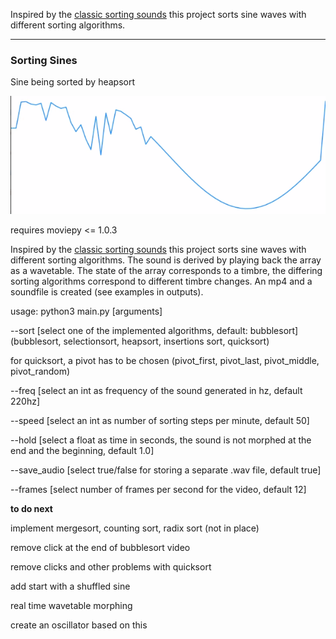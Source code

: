 Inspired by the [classic sorting sounds](https://www.youtube.com/watch?v=kPRA0W1kECg) this project sorts sine waves with different sorting algorithms. 

---

### Sorting Sines

Sine being sorted by heapsort

![Text](heapsort.png)



requires moviepy <= 1.0.3

Inspired by the [classic sorting sounds](https://www.youtube.com/watch?v=kPRA0W1kECg) this project sorts sine waves with different sorting algorithms.  The sound is derived by playing back the array as a wavetable. The state of the array corresponds to a timbre, the differing sorting algorithms correspond to different timbre changes. An mp4 and a soundfile is created (see examples in outputs).

usage: python3 main.py \[arguments\]

--sort \[select one of the implemented algorithms, default: bubblesort\] (bubblesort, selectionsort, heapsort, insertions sort, quicksort)

for quicksort, a pivot has to be chosen (pivot_first, pivot_last, pivot_middle, pivot_random)

--freq \[select an int as frequency of the sound generated in hz, default 220hz\] 

--speed \[select an int as number of sorting steps per minute, default 50\]  

--hold \[select a float as time in seconds, the sound is not morphed at the end and the beginning, default 1.0\] 

--save_audio \[select true/false for storing a separate .wav file, default true\] 

--frames \[select number of frames per second for the video, default 12\] 
 
 
 
 
 
**to do next** 

implement mergesort, counting sort, radix sort (not in place)

remove click at the end of bubblesort video 

remove clicks and other problems with quicksort

add start with a shuffled sine 

real time wavetable morphing 

create an oscillator based on this 
